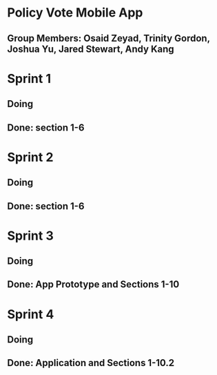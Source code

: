# Policy Vote Mobile App
## Group Members: Osaid Zeyad, Trinity Gordon, Joshua Yu, Jared Stewart, Andy Kang

# Sprint 1 
## Doing
## Done: section 1-6

# Sprint 2
## Doing
## Done: section 1-6

# Sprint 3
## Doing
## Done: App Prototype and Sections 1-10

# Sprint 4
## Doing
## Done: Application and Sections 1-10.2
